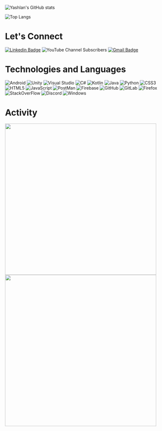![Yashlan's GitHub stats](https://github-readme-stats.vercel.app/api?username=yashlan&show_icons=true&theme=algolia)

![Top Langs](https://github-readme-stats.vercel.app/api/top-langs/?username=yashlan&hide=TeX&layout=compact)

# Let's Connect

[![Linkedin Badge](https://img.shields.io/badge/-yashlan-blue?style=plastic&logo=Linkedin&logoColor=white&link=https://www.linkedin.com/in/yashlan/)](https://www.linkedin.com/in/yashlan/)
![YouTube Channel Subscribers](https://img.shields.io/youtube/channel/subscribers/UCqMhzT9CiyRMx-Gz9E3BFbQ?label=yashlan&style=social)
[![Gmail Badge](https://img.shields.io/badge/-yashlan007@gmail.com-c14438?style=plastic&logo=Gmail&logoColor=white&link=mailto:yashlan007@gmail.com)](mailto:yashlan007@gmail.com)

# Technologies and Languages

![Android](https://img.shields.io/badge/Android%20Studio-black?style=plastic&logo=android-studio)
![Unity](https://img.shields.io/badge/Unity-black?style=plastic&logo=Unity)
![Visual Studio](https://img.shields.io/badge/Visual%20Studio-black?style=plastic&logo=visual-studio)
![C#](https://img.shields.io/badge/-c%23-black?style=plastic&logo=c-sharp)
![Kotlin](https://img.shields.io/badge/-kotlin-black?style=plastic&logo=kotlin)
![Java](https://img.shields.io/badge/-java-black?style=plastic&logo=java)
![Python](https://img.shields.io/badge/-Python-black?style=plastic&logo=Python)
![CSS3](https://img.shields.io/badge/-CSS3-black?style=plastic&logo=css3)
![HTML5](https://img.shields.io/badge/-HTML5-black?style=plastic&logo=html5&logoColor=white)
![JavaScript](https://img.shields.io/badge/-JavaScript-black?style=plastic&logo=javascript)
![PostMan](https://img.shields.io/badge/Postman-black?style=flat-square&logo=postman)
![Firebase](https://img.shields.io/badge/firebase-black?style=plastic&logo=firebase)
![GitHub](https://img.shields.io/badge/-GitHub-black?style=plastic&logo=github)
![GitLab](https://img.shields.io/badge/-GitLab-black?style=plastic&logo=gitlab)
![Firefox](https://img.shields.io/badge/-firefox-black?style=plastic&logo=firefox)
![StackOverFlow](https://img.shields.io/badge/-stackoverflow-black?style=plastic&logo=stackoverflow)
![Discord](https://img.shields.io/badge/Discord-black?style=flat-square&logo=discord)
![Windows](https://img.shields.io/badge/windows-black?style=plastic&logo=windows)

# Activity

 <img src="https://wakatime.com/share/@b645fd2f-8dde-4651-aa23-6078acda8f9a/b29a548c-d1fb-470b-930d-d8146fcdb422.svg" width="500"><img src="https://wakatime.com/share/@b645fd2f-8dde-4651-aa23-6078acda8f9a/98aba062-0ff0-4154-8640-936ded8f76cd.svg" width="500">
